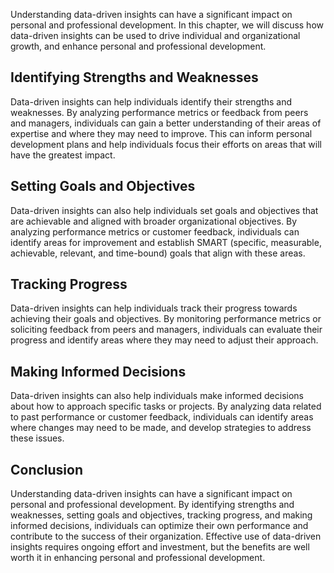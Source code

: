 
Understanding data-driven insights can have a significant impact on personal and professional development. In this chapter, we will discuss how data-driven insights can be used to drive individual and organizational growth, and enhance personal and professional development.

Identifying Strengths and Weaknesses
------------------------------------

Data-driven insights can help individuals identify their strengths and weaknesses. By analyzing performance metrics or feedback from peers and managers, individuals can gain a better understanding of their areas of expertise and where they may need to improve. This can inform personal development plans and help individuals focus their efforts on areas that will have the greatest impact.

Setting Goals and Objectives
----------------------------

Data-driven insights can also help individuals set goals and objectives that are achievable and aligned with broader organizational objectives. By analyzing performance metrics or customer feedback, individuals can identify areas for improvement and establish SMART (specific, measurable, achievable, relevant, and time-bound) goals that align with these areas.

Tracking Progress
-----------------

Data-driven insights can help individuals track their progress towards achieving their goals and objectives. By monitoring performance metrics or soliciting feedback from peers and managers, individuals can evaluate their progress and identify areas where they may need to adjust their approach.

Making Informed Decisions
-------------------------

Data-driven insights can also help individuals make informed decisions about how to approach specific tasks or projects. By analyzing data related to past performance or customer feedback, individuals can identify areas where changes may need to be made, and develop strategies to address these issues.

Conclusion
----------

Understanding data-driven insights can have a significant impact on personal and professional development. By identifying strengths and weaknesses, setting goals and objectives, tracking progress, and making informed decisions, individuals can optimize their own performance and contribute to the success of their organization. Effective use of data-driven insights requires ongoing effort and investment, but the benefits are well worth it in enhancing personal and professional development.
